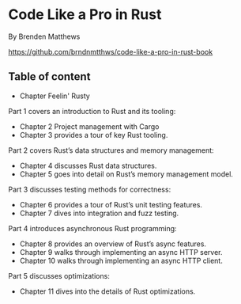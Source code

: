# Code Like a Pro in Rust

By Brenden Matthews

https://github.com/brndnmtthws/code-like-a-pro-in-rust-book

## Table of content

- Chapter Feelin' Rusty

Part 1 covers an introduction to Rust and its tooling:

- Chapter 2 Project management with Cargo
- Chapter 3 provides a tour of key Rust tooling.

Part 2 covers Rust’s data structures and memory management:

- Chapter 4 discusses Rust data structures.
- Chapter 5 goes into detail on Rust’s memory management model.

Part 3 discusses testing methods for correctness:

- Chapter 6 provides a tour of Rust’s unit testing features.
- Chapter 7 dives into integration and fuzz testing.

Part 4 introduces asynchronous Rust programming:

- Chapter 8 provides an overview of Rust’s async features.
- Chapter 9 walks through implementing an async HTTP server.
- Chapter 10 walks through implementing an async HTTP client.

Part 5 discusses optimizations:

- Chapter 11 dives into the details of Rust optimizations.
